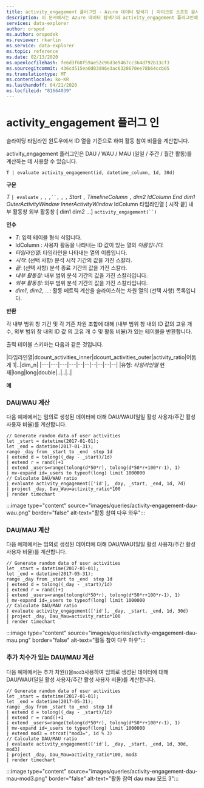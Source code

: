 ```yaml
---
title: activity_engagement 플러그인 - Azure 데이터 탐색기 | 마이크로 소프트 문서
description: 이 문서에서는 Azure 데이터 탐색기의 activity_engagement 플러그인에 대해 설명합니다.
services: data-explorer
author: orspod
ms.author: orspodek
ms.reviewer: rkarlin
ms.service: data-explorer
ms.topic: reference
ms.date: 02/13/2020
ms.openlocfilehash: fe6d3f68f59ae52c96d3e9467cc364d792b13cf3
ms.sourcegitcommit: 436cd515ea0d83d46e3ac6328670ee78b64ccb05
ms.translationtype: MT
ms.contentlocale: ko-KR
ms.lasthandoff: 04/21/2020
ms.locfileid: "81664039"
---
```

# <a name="activity_engagement-plugin"></a>activity_engagement 플러그 인

슬라이딩 타임라인 윈도우에서 ID 열을 기준으로 하여 활동 참여 비율을 계산합니다.

activity_engagement 플러그인은 DAU / WAU / MAU (일일 / 주간 / 월간 활동)를 계산하는 데 사용할 수 있습니다.

```kusto
T | evaluate activity_engagement(id, datetime_column, 1d, 30d)
```

**구문**

*T* `| evaluate` `,` `,` `,``,` `,` `,` *Start* `,` *TimelineColumn* `,` *dim2* *IdColumn* *End* *dim1* *OuterActivityWindow* *InnerActivityWindow* IdColumn 타임라인열 [ 시작 끝] 내부 활동창 외부 활동창 [ dim1 dim2 ...] `activity_engagement(``)`

**인수**

* *T*: 입력 테이블 형식 식입니다.
* IdColumn : 사용자 활동을 나타내는 ID 값이 있는 열의 *이름입니다.* 
* *타임라인열*: 타임라인을 나타내는 열의 이름입니다.
* *시작*: (선택 사항) 분석 시작 기간의 값을 가진 스칼라.
* *끝*: (선택 사항) 분석 종료 기간의 값을 가진 스칼라.
* *내부 활동창*: 내부 범위 분석 기간의 값을 가진 스칼라입니다.
* *외부 활동창*: 외부 범위 분석 기간의 값을 가진 스칼라입니다.
* *dim1*, *dim2*, ...: 활동 메트릭 계산을 슬라이스하는 차원 열의 (선택 사항) 목록입니다.

**반환**

각 내부 범위 창 기간 및 각 기존 차원 조합에 대해 (내부 범위 창 내의 ID 값의 고유 개수, 외부 범위 창 내의 ID 값 의 고유 개 수 및 활동 비율)가 있는 테이블을 반환합니다.

출력 테이블 스키마는 다음과 같은 것입니다.

|타임라인열|dcount_activities_inner|dcount_activities_outer|activity_ratio|어둡게 1|..|dim_n|
|---|---|---|---|--|--|--|--|--|--|
|유형: *타임라인열* 현재|long|long|double|..|..|..|


**예**

### <a name="dauwau-calculation"></a>DAU/WAU 계산

다음 예제에서는 임의로 생성된 데이터에 대해 DAU/WAU(일일 활성 사용자/주간 활성 사용자 비율)를 계산합니다.

```kusto
// Generate random data of user activities
let _start = datetime(2017-01-01);
let _end = datetime(2017-01-31);
range _day from _start to _end  step 1d
| extend d = tolong((_day - _start)/1d)
| extend r = rand()+1
| extend _users=range(tolong(d*50*r), tolong(d*50*r+100*r-1), 1) 
| mv-expand id=_users to typeof(long) limit 1000000
// Calculate DAU/WAU ratio
| evaluate activity_engagement(['id'], _day, _start, _end, 1d, 7d)
| project _day, Dau_Wau=activity_ratio*100 
| render timechart 
```

:::image type="content" source="images/queries/activity-engagement-dau-wau.png" border="false" alt-text="활동 참여 다우 와우":::

### <a name="daumau-calculation"></a>DAU/MAU 계산

다음 예제에서는 임의로 생성된 데이터에 대해 DAU/WAU(일일 활성 사용자/주간 활성 사용자 비율)를 계산합니다.

```kusto
// Generate random data of user activities
let _start = datetime(2017-01-01);
let _end = datetime(2017-05-31);
range _day from _start to _end  step 1d
| extend d = tolong((_day - _start)/1d)
| extend r = rand()+1
| extend _users=range(tolong(d*50*r), tolong(d*50*r+100*r-1), 1) 
| mv-expand id=_users to typeof(long) limit 1000000
// Calculate DAU/MAU ratio
| evaluate activity_engagement(['id'], _day, _start, _end, 1d, 30d)
| project _day, Dau_Mau=activity_ratio*100 
| render timechart 
```

:::image type="content" source="images/queries/activity-engagement-dau-mau.png" border="false" alt-text="활동 참여 다우 마우":::

### <a name="daumau-calculation-with-additional-dimensions"></a>추가 치수가 있는 DAU/MAU 계산

다음 예제에서는 추가 차원()을`mod3`사용하여 임의로 생성된 데이터에 대해 DAU/WAU(일일 활성 사용자/주간 활성 사용자 비율)를 계산합니다.

```kusto
// Generate random data of user activities
let _start = datetime(2017-01-01);
let _end = datetime(2017-05-31);
range _day from _start to _end  step 1d
| extend d = tolong((_day - _start)/1d)
| extend r = rand()+1
| extend _users=range(tolong(d*50*r), tolong(d*50*r+100*r-1), 1) 
| mv-expand id=_users to typeof(long) limit 1000000
| extend mod3 = strcat("mod3=", id % 3)
// Calculate DAU/MAU ratio
| evaluate activity_engagement(['id'], _day, _start, _end, 1d, 30d, mod3)
| project _day, Dau_Mau=activity_ratio*100, mod3 
| render timechart 
```

:::image type="content" source="images/queries/activity-engagement-dau-mau-mod3.png" border="false" alt-text="활동 참여 dau mau 모드 3":::
